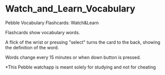 Watch_and_Learn_Vocabulary
==========================

Pebble Vocabulary Flashcards: Watch&Learn

Flashcards show vocabulary words.  

A flick of the wrist or pressing "select" turns the card to the back, showing the definition of the word.  

Words change every 15 minutes or when down button is pressed.  

*This Pebble watchapp is meant solely for studying and not for cheating
